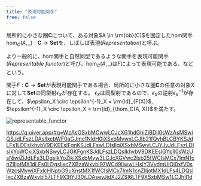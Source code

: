 ```yaml
---
title: "表現可能関手"
free: false
---
```


局所的に小さな圏$\mathbf C$について、ある対象$A \in \rm{ob}(C)$を固定したhom関手$\hom_C(A, \_): \mathbf C \to \mathbf{Set}$を、しばしば表現(*Representation*)と呼ぶ。

より一般的に、hom関手と自然同型であるような関手を表現可能関手(*Representable functor*)と呼び、$\hom_C(A, \_)$は$F$によって表現可能である、などという。

関手$F: \mathbf C \to \mathbf{Set}$が表現可能関手である場合、局所的に小さな圏$\mathbf C$の任意の対象$X$に対して$\mathbf{Set}$の同型射$\epsilon_X$が存在する。
$\epsilon_X$は同型射であるので、$\epsilon_X$の逆射$\epsilon^{-1}_X$が存在して、$\epsilon_X \circ \epsilon^{-1}_X = \rm{id}_{F(X)}$, $\epsilon^{-1}_X \circ \epsilon_X = \rm{id}_{\hom_C(A, X)}$を満たす。　

![representable_functor](https://storage.googleapis.com/zenn-user-upload/082ca0da7d80-20231206.png)

https://q.uiver.app/#q=WzAsOSxbMCwwLCJcXG1hdGhiZiBDIl0sWzAsMSwiQSJdLFszLDAsIlxcbWF0aGJme1NldH0iXSxbMywxLCJIb21fQyhBLCBYKSJdLFs1LDEsIkhvbV9DKEEsIFgnKSJdLFswLDIsIlgiXSxbMSwyLCJYJyJdLFszLDIsIkYoWCkiXSxbNSwyLCJGKFgnKSJdLFszLDQsIkhvbV9DKEEsIGYpIl0sWzUsNiwiZiJdLFs3LDgsIkYoZikiXSxbMyw3LCJcXGVwc2lsb25fWCIsMCx7ImN1cnZlIjotMX1dLFs0LDgsIlxcZXBzaWxvbl97WCd9IiwwLHsiY3VydmUiOi0xfV0sWzcsMywiXFxlcHNpbG9uXnstMX1fWCIsMCx7ImN1cnZlIjotMX1dLFs4LDQsIlxcZXBzaWxvbl57LTF9X3tYJ30iLDAseyJjdXJ2ZSI6LTF9XSxbMSw1LCJhIl1d